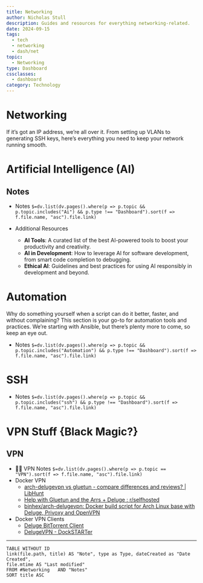 ```yaml
---
title: Networking
author: Nicholas Stull
description: Guides and resources for everything networking-related.
date: 2024-09-15
tags:
  - tech
  - networking
  - dash/net
topic:
  - Networking
type: Dashboard
cssclasses:
  - dashboard
category: Technology
---
```


# Networking

If it’s got an IP address, we’re all over it. From setting up VLANs to generating SSH keys, here’s everything you need to keep your network running smooth.

# Artificial Intelligence (AI)
## Notes
- Notes
`$=dv.list(dv.pages().where(p => p.topic && p.topic.includes("Ai") && p.type !== "Dashboard").sort(f => f.file.name, "asc").file.link)`

- Additional Resources
	- **AI Tools**: A curated list of the best AI-powered tools to boost your productivity and creativity.
	- **AI in Development**: How to leverage AI for software development, from smart code completion to debugging.
	- **Ethical AI**: Guidelines and best practices for using AI responsibly in development and beyond.

# Automation

Why do something yourself when a script can do it better, faster, and without complaining? This section is your go-to for automation tools and practices. We’re starting with Ansible, but there’s plenty more to come, so keep an eye out.
- Notes
`$=dv.list(dv.pages().where(p => p.topic && p.topic.includes("Automation") && p.type !== "Dashboard").sort(f => f.file.name, "asc").file.link)`

# SSH
- Notes
`$=dv.list(dv.pages().where(p => p.topic && p.topic.includes("ssh") && p.type !== "Dashboard").sort(f => f.file.name, "asc").file.link)`


# VPN Stuff {Black Magic?}
## VPN
- 🕵️‍♂️ VPN Notes
`$=dv.list(dv.pages().where(p => p.topic == "VPN").sort(f => f.file.name, "asc").file.link)`
- Docker VPN
	- [arch-delugevpn vs gluetun - compare differences and reviews? | LibHunt](https://www.libhunt.com/compare-arch-delugevpn-vs-gluetun)
	- [Help with Gluetun and the Arrs + Deluge : r/selfhosted](https://www.reddit.com/r/selfhosted/comments/13omr3s/help_with_gluetun_and_the_arrs_deluge/)
	- [binhex/arch-delugevpn: Docker build script for Arch Linux base with Deluge, Privoxy and OpenVPN](https://github.com/binhex/arch-delugevpn?tab=readme-ov-file)
- Docker VPN Clients
	- [Deluge BitTorrent Client](https://deluge-torrent.org/)
	- [DelugeVPN - DockSTARTer](https://dockstarter.com/apps/delugevpn/#installsetup)


---

```dataview  
TABLE WITHOUT ID  
link(file.path, title) AS "Note", type as Type, dateCreated as "Date Created", 
file.mtime AS "Last modified"
FROM #Networking   AND "Notes"
SORT title ASC
```